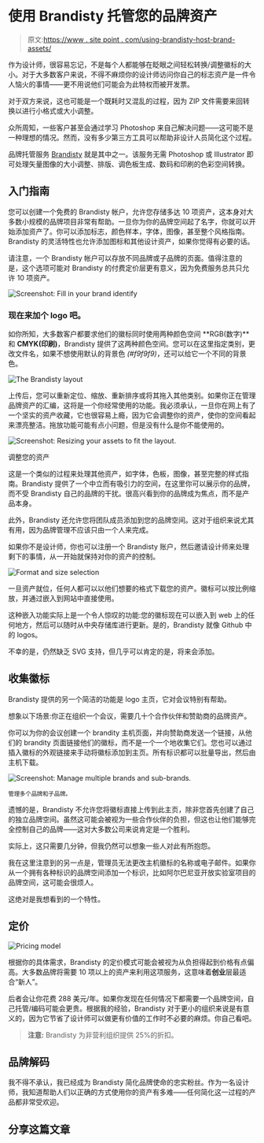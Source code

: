 # 使用 Brandisty 托管您的品牌资产

> 原文:[https://www . site point . com/using-brandisty-host-brand-assets/](https://www.sitepoint.com/using-brandisty-host-brand-assets/)

作为设计师，很容易忘记，不是每个人都能够在眨眼之间轻松转换/调整徽标的大小。对于大多数客户来说，不得不麻烦你的设计师访问你自己的标志资产是一件令人恼火的事情——更不用说他们可能会为此特权而被开发票。

对于双方来说，这也可能是一个既耗时又混乱的过程，因为 ZIP 文件需要来回转换以进行小格式或大小调整。

众所周知，一些客户甚至会通过学习 Photoshop 来自己解决问题——这可能不是一种理想的情况。然而，没有多少第三方工具可以帮助非设计人员简化这个过程。

品牌托管服务 [Brandisty](https://brandisty.com/) 就是其中之一。该服务无需 Photoshop 或 Illustrator 即可处理矢量图像的大小调整、排版、调色板生成、数码和印刷的色彩空间转换。

## 入门指南

您可以创建一个免费的 Brandisty 帐户，允许您存储多达 10 项资产，这本身对大多数小规模的品牌项目非常有帮助。一旦你为你的品牌空间起了名字，你就可以开始添加资产了。你可以添加标志，颜色样本，字体，图像，甚至整个风格指南。Brandisty 的灵活特性也允许添加图标和其他设计资产，如果你觉得有必要的话。

请注意，一个 Brandisty 帐户可以存放不同品牌或子品牌的页面。值得注意的是，这个选项可能对 Brandisty 的付费定价层更有意义，因为免费服务总共只允许 10 项资产。

![Screenshot: Fill in your brand identify](../Images/a5b77c0101126474d3c9e8af18f76f45.png)

### 现在来加个 logo 吧。

如你所知，大多数客户都要求他们的徽标同时使用两种颜色空间 **RGB(数字)**和 **CMYK(印刷)**，Brandisty 提供了这两种颜色空间。您可以在这里指定类别，更改文件名，如果不想使用默认的背景色 _(#f9f9f9)_，还可以给它一个不同的背景色。

![The Brandisty layout](../Images/dd42af22981cdfa937ab01026ce923ca.png)

上传后，您可以重新定位、缩放、重新排序或将其拖入其他类别。如果你正在管理品牌资产的汇编，这将是一个你经常使用的功能。我必须承认，一旦你在网上有了一个坚实的资产收藏，它也很容易上瘾，因为它会调整你的资产，使你的空间看起来漂亮整洁。拖放功能可能有点小问题，但是没有什么是你不能使用的。

![Screenshot: Resizing your assets to fit the layout.](../Images/0a0108a1133845a20133fc5064238e06.png)

调整您的资产

这是一个类似的过程来处理其他资产，如字体，色板，图像，甚至完整的样式指南。Brandisty 提供了一个中立而有吸引力的空间，在这里你可以展示你的品牌，而不受 Brandisty 自己的品牌的干扰。很高兴看到你的品牌成为焦点，而不是产品本身。

此外，Brandisty 还允许您将团队成员添加到您的品牌空间。这对于组织来说尤其有用，因为品牌管理不应该只由一个人来完成。

如果你不是设计师，你也可以注册一个 Brandisty 账户，然后邀请设计师来处理剩下的事情，从一开始就保持对你的资产的控制。

![Format and size selection ](../Images/7fe48ac7cdd4a6ed2e2c8afdb90cc447.png)

一旦资产就位，任何人都可以以他们想要的格式下载您的资产。徽标可以按比例缩放，并通过嵌入到网站中直接使用。

这种嵌入功能实际上是一个令人惊叹的功能:您的徽标现在可以嵌入到 web 上的任何地方，然后可以随时从中央存储库进行更新。是的，Brandisty 就像 Github 中的 logos。

不幸的是，仍然缺乏 SVG 支持，但几乎可以肯定的是，将来会添加。

## 收集徽标

Brandisty 提供的另一个简洁的功能是 logo 主页，它对会议特别有帮助。

想象以下场景:你正在组织一个会议，需要几十个合作伙伴和赞助商的品牌资产。

你可以为你的会议创建一个 brandity 主机页面，并向赞助商发送一个链接，从他们的 brandity 页面链接他们的徽标，而不是一个一个地收集它们。您也可以通过插入徽标的外观链接来手动将徽标添加到主页。所有标识都可以批量导出，然后由主机下载。

![Screenshot: Manage multiple brands and sub-brands.](../Images/ea76269637b62da8d31519be8aad6b68.png)

<small>管理多个品牌和子品牌。</small>

遗憾的是，Brandisty 不允许您将徽标直接上传到此主页，除非您首先创建了自己的独立品牌空间。虽然这可能会被视为一些合作伙伴的负担，但这也让他们能够完全控制自己的品牌——这对大多数公司来说肯定是一个胜利。

实际上，这只需要几分钟，但我仍然可以想象一些人对此有所抱怨。

我在这里注意到的另一点是，管理员无法更改主机徽标的名称或电子邮件。如果你从一个拥有各种标识的品牌空间添加一个标识，比如阿尔巴尼亚开放实验室项目的品牌空间，这可能会很烦人。

这绝对是我想看到的一个特性。

## 定价

![Pricing model](../Images/c121b57abd93aa7bf8d7e5737d84855c.png)

根据你的具体需求，Brandisty 的定价模式可能会被视为从负担得起到价格有点偏高。大多数品牌将需要 10 项以上的资产来利用这项服务，这意味着**创业**层最适合“新人”。

后者会让你花费 288 美元/年。如果你发现在任何情况下都需要一个品牌空间，自己托管/编码可能会更贵。根据我的经验，Brandisty 对于更小的组织来说是有意义的，因为它节省了设计师可以做更有价值的工作时不必要的麻烦。你自己看吧。

> **注意:** Brandisty 为非营利组织提供 25%的折扣。

## 品牌解码

我不得不承认，我已经成为 Brandisty 简化品牌使命的忠实粉丝。作为一名设计师，我知道帮助人们以正确的方式使用你的资产有多难——任何简化这一过程的产品都非常受欢迎。

## 分享这篇文章